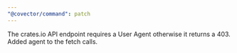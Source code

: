 ```yaml
---
"@covector/command": patch
---
```


The crates.io API endpoint requires a User Agent otherwise it returns a 403. Added agent to the fetch calls.
